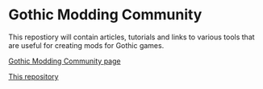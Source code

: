# Gothic Modding Community
This repostiory will contain articles, tutorials and links to various tools that are useful for creating mods for Gothic games.

[Gothic Modding Community page](https://auronen.github.io/gmc/)

[This repository](https://github.com/auronen/gmc/edit/main/README.md)

